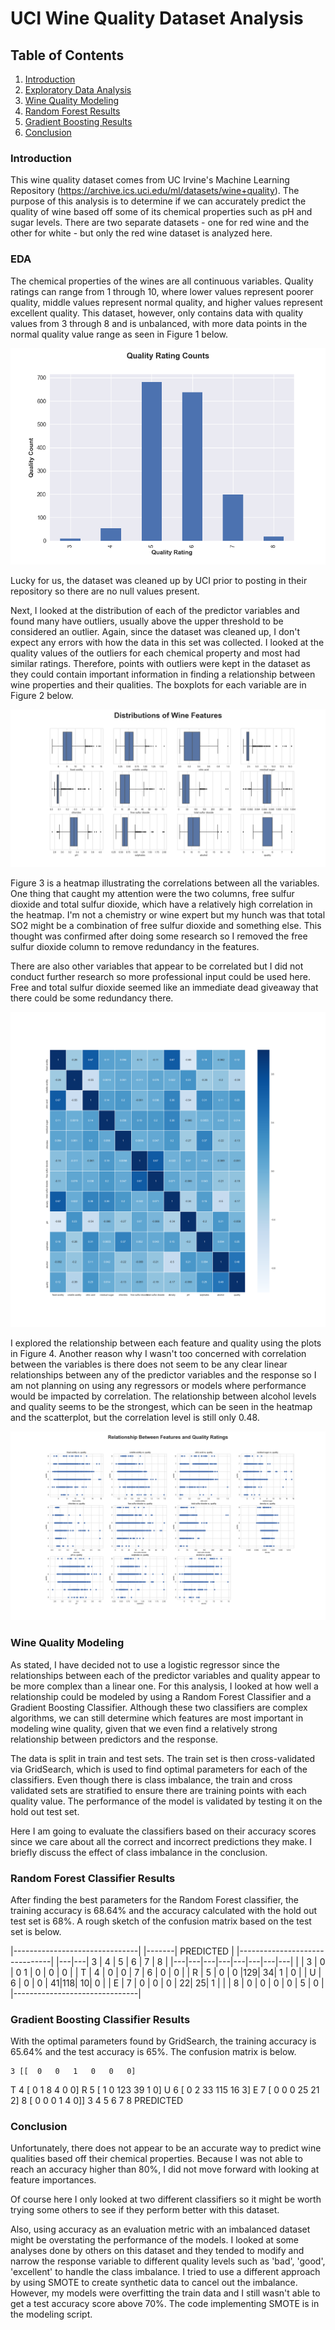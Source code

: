# UCI Wine Quality Dataset Analysis

## Table of Contents
1. [Introduction](#introduction)
2. [Exploratory Data Analysis](#eda)
3. [Wine Quality Modeling](#wine-quality-modeling)
4. [Random Forest Results](random-forest-classifier-results)
5. [Gradient Boosting Results](gradient-boosting-classifier-results)
6. [Conclusion](conclusion)

### Introduction

This wine quality dataset comes from UC Irvine's Machine Learning Repository (https://archive.ics.uci.edu/ml/datasets/wine+quality). The purpose of this analysis is to determine if we can accurately predict the quality of wine based off some of its chemical properties such as pH and sugar levels. There are two separate datasets - one for red wine and the other for white - but only the red wine dataset is analyzed here.

### EDA

The chemical properties of the wines are all continuous variables.
Quality ratings can range from 1 through 10, where lower values represent poorer quality, middle values represent normal quality, and higher values represent excellent quality. This dataset, however, only contains data with quality values from 3 through 8 and is unbalanced, with more data points in the normal quality value range as seen in Figure 1 below.

<img alt="Quality Rating Counts" src="images/quality_rating_counts.png">

Lucky for us, the dataset was cleaned up by UCI prior to posting in their repository so there are no null values present.

Next, I looked at the distribution of each of the predictor variables and found many have outliers, usually above the upper threshold to be considered an outlier. Again, since the dataset was cleaned up, I don't expect any errors with how the data in this set was collected. I looked at the quality values of the outliers for each chemical property and most had similar ratings. Therefore, points with outliers were kept in the dataset as they could contain important information in finding a relationship between wine properties and their qualities. The boxplots for each variable are in Figure 2 below.

<img alt="Boxplots of Each Feature" src="images/feature_boxplots.png">

Figure 3 is a heatmap illustrating the correlations between all the variables. One thing that caught my attention were the two columns, free sulfur dioxide and total sulfur dioxide, which have a relatively high correlation in the heatmap. I'm not a chemistry or wine expert but my hunch was that total SO2 might be a combination of free sulfur dioxide and something else. This thought was confirmed after doing some research so I removed the free sulfur dioxide column to remove redundancy in the features.

There are also other variables that appear to be correlated but I did not conduct further research so more professional input could be used here. Free and total sulfur dioxide seemed like an immediate dead giveaway that there could be some redundancy there.

<img alt="Feature Correlations" src="images/correlations.png">

I explored the relationship between each feature and quality using the plots in Figure 4. Another reason why I wasn't too concerned with correlation between the variables is there does not seem to be any clear linear relationships between any of the predictor variables and the response so I am not planning on using any regressors or models where performance would be impacted by correlation. The relationship between alcohol levels and quality seems to be the strongest, which can be seen in the heatmap and the scatterplot, but the correlation level is still only 0.48.

<img alt="Features vs. Quality" src="images/features_vs_quality.png">

### Wine Quality Modeling

As stated, I have decided not to use a logistic regressor since the relationships between each of the predictor variables and quality appear to be more complex than a linear one. For this analysis, I looked at how well a relationship could be modeled by using a Random Forest Classifier and a Gradient Boosting Classifier. Although these two classifiers are complex algorithms, we can still determine which features are most important in modeling wine quality, given that we even find a relatively strong relationship between predictors and the response.

The data is split in train and test sets. The train set is then cross-validated via GridSearch, which is used to find optimal parameters for each of the classifiers. Even though there is class imbalance, the train and cross validated sets are stratified to ensure there are training points with each quality value. The performance of the model is validated by testing it on the hold out test set.

Here I am going to evaluate the classifiers based on their accuracy scores since we care about all the correct and incorrect predictions they make. I briefly discuss the effect of class imbalance in the conclusion.

### Random Forest Classifier Results

After finding the best parameters for the Random Forest classifier, the training accuracy is 68.64% and the accuracy calculated with the hold out test set is 68%. A rough sketch of the confusion matrix based on the test set is below.

|-------------------------------|
|-------|     PREDICTED         |
|-------------------------------|
|---|---| 3 | 4 | 5 | 6 | 7 | 8 |
|---|---|---|---|---|---|---|---|
|   | 3 | 0 | 0   1 | 0 | 0 | 0 |
| T | 4 | 0 | 0 | 7 | 6 | 0 | 0 |
| R | 5 | 0 | 0 |129| 34| 1 | 0 |
| U | 6 | 0 | 0 | 41|118| 10| 0 |
| E | 7 | 0 | 0 | 0 | 22| 25| 1 |
|   | 8 | 0 | 0 | 0 | 0 | 5 | 0 |
|-------------------------------|

### Gradient Boosting Classifier Results

With the optimal parameters found by GridSearch, the training accuracy is 65.64% and the test accuracy is 65%. The confusion matrix is below.

    3 [[  0   0   1   0   0   0]
 T  4  [  0   1   8   4   0   0]
 R  5  [  1   0 123  39   1   0]
 U  6  [  0   2  33 115  16   3]
 E  7  [  0   0   0  25  21   2]
    8  [  0   0   0   1   4   0]]
          3   4   5   6   7   8
               PREDICTED

### Conclusion

Unfortunately, there does not appear to be an accurate way to predict wine qualities based off their chemical properties. Because I was not able to reach an accuracy higher than 80%, I did not move forward with looking at feature importances.

Of course here I only looked at two different classifiers so it might be worth trying some others to see if they perform better with this dataset.

Also, using accuracy as an evaluation metric with an imbalanced dataset might be overstating the performance of the models. I looked at some analyses done by others on this dataset and they tended to modify and narrow the response variable to different quality levels such as 'bad', 'good', 'excellent' to handle the class imbalance. I tried to use a different approach by using SMOTE to create synthetic data to cancel out the imbalance. However, my models were overfitting the train data and I still wasn't able to get a test accuracy score above 70%. The code implementing SMOTE is in the modeling script.
